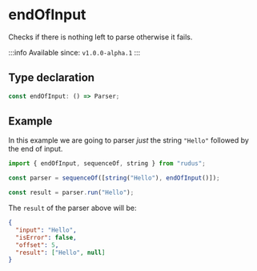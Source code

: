 # endOfInput

Checks if there is nothing left to parse otherwise it fails.

:::info
Available since: `v1.0.0-alpha.1`
:::

## Type declaration

```ts
const endOfInput: () => Parser;
```

## Example

In this example we are going to parser _just_ the string `"Hello"` followed by the end of input.

```ts
import { endOfInput, sequenceOf, string } from "rudus";

const parser = sequenceOf([string("Hello"), endOfInput()]);

const result = parser.run("Hello");
```

The `result` of the parser above will be:

```json
{
  "input": "Hello",
  "isError": false,
  "offset": 5,
  "result": ["Hello", null]
}
```
